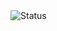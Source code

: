 <img alt="Status" src="https://img.shields.io/static/v1?label=Status&labelColor=24292F&color=8250DF&logo=github&logoColor=white&style=flat&message=Checking%20out%20of%20reality." />